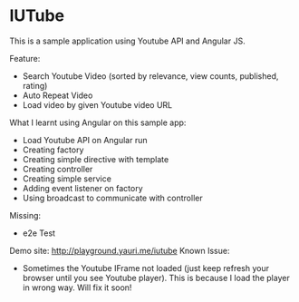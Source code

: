 IUTube
======

This is a sample application using Youtube API and Angular JS.

Feature:
- Search Youtube Video (sorted by relevance, view counts, published, rating)
- Auto Repeat Video
- Load video by given Youtube video URL

What I learnt using Angular on this sample app:
- Load Youtube API on Angular run
- Creating factory
- Creating simple directive with template
- Creating controller
- Creating simple service
- Adding event listener on factory
- Using broadcast to communicate with controller

Missing:
- e2e Test

Demo site: http://playground.yauri.me/iutube
Known Issue: 
- Sometimes the Youtube IFrame not loaded (just keep refresh your browser until you see Youtube player). This is because I load the player in wrong way. Will fix it soon!
